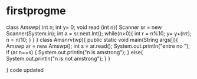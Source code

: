 # firstprogme
class Amswp{
int n;
int y= 0;
void read (int n){
Scanner sr = new Scanner(System.in);
int a = sr.next.Int();
while(n>0){
int r = n%10;
y= y+(r*r*r);
n = n/10;
}
}
}
class Amsnrv(wp){
public static void main(String args[]){
Amswp ar = new Amswp();
int s = ar.read();
System.out.println("entre no ");
if (ar.n==s)
{
System.out.println("n is amstrong");
}
else{
System.out.println("n is not amstrong");
}
}

}
code updated